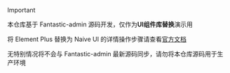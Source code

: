 > [!IMPORTANT]
>
> 本仓库基于 Fantastic-admin 源码开发，仅作为**UI组件库替换**演示用
>
> 将 Element Plus 替换为 Naive UI 的详情操作步骤请查看[官方文档](https://fantastic-admin.github.io/guide/replace-to-naive.html)
>
> 无特别情况将不会与 Fantastic-admin 最新源码同步，请勿将本仓库源码用于生产环境
